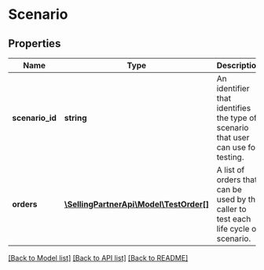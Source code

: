 # Scenario

## Properties
Name | Type | Description | Notes
------------ | ------------- | ------------- | -------------
**scenario_id** | **string** | An identifier that identifies the type of scenario that user can use for testing. | 
**orders** | [**\SellingPartnerApi\Model\TestOrder[]**](TestOrder.md) | A list of orders that can be used by the caller to test each life cycle or scenario. | 

[[Back to Model list]](../README.md#documentation-for-models) [[Back to API list]](../README.md#documentation-for-api-endpoints) [[Back to README]](../README.md)


